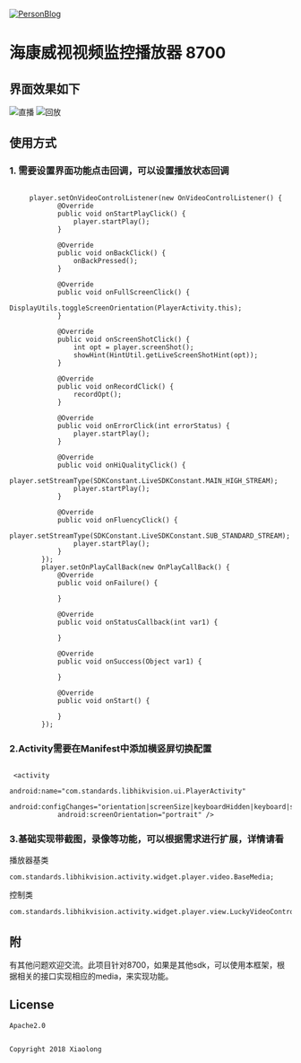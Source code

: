 [![PersonBlog](https://img.shields.io/badge/PersonBlog-@xiaolongonly-blue.svg?style=flat)](http://xiaolongonly.cn/)

# 海康威视视频监控播放器  8700

## 界面效果如下

![直播](https://github.com/guoxiaolongonly/HkvsPlayer/blob/master/screen/live.gif?raw=true)
![回放](https://github.com/guoxiaolongonly/HkvsPlayer/blob/master/screen/backPlay.gif?raw=true)
    
## 使用方式

### 1. 需要设置界面功能点击回调，可以设置播放状态回调

```

 	 player.setOnVideoControlListener(new OnVideoControlListener() {
            @Override
            public void onStartPlayClick() {
                player.startPlay();
            }

            @Override
            public void onBackClick() {
                onBackPressed();
            }

            @Override
            public void onFullScreenClick() {
                DisplayUtils.toggleScreenOrientation(PlayerActivity.this);
            }

            @Override
            public void onScreenShotClick() {
                int opt = player.screenShot();
                showHint(HintUtil.getLiveScreenShotHint(opt));
            }

            @Override
            public void onRecordClick() {
                recordOpt();
            }

            @Override
            public void onErrorClick(int errorStatus) {
                player.startPlay();
            }

            @Override
            public void onHiQualityClick() {
                player.setStreamType(SDKConstant.LiveSDKConstant.MAIN_HIGH_STREAM);
                player.startPlay();
            }

            @Override
            public void onFluencyClick() {
                player.setStreamType(SDKConstant.LiveSDKConstant.SUB_STANDARD_STREAM);
                player.startPlay();
            }
        });
        player.setOnPlayCallBack(new OnPlayCallBack() {
            @Override
            public void onFailure() {
            
            }

            @Override
            public void onStatusCallback(int var1) {

            }

            @Override
            public void onSuccess(Object var1) {
              
            }

            @Override
            public void onStart() {

            }
        });

```

### 2.Activity需要在Manifest中添加横竖屏切换配置


```

 <activity
            android:name="com.standards.libhikvision.ui.PlayerActivity"
            android:configChanges="orientation|screenSize|keyboardHidden|keyboard|screenLayout"
            android:screenOrientation="portrait" />

```			


### 3.基础实现带截图，录像等功能，可以根据需求进行扩展，详情请看

播放器基类

	com.standards.libhikvision.activity.widget.player.video.BaseMedia;

控制类

	com.standards.libhikvision.activity.widget.player.view.LuckyVideoControllerView;




## 附

有其他问题欢迎交流。此项目针对8700，如果是其他sdk，可以使用本框架，根据相关的接口实现相应的media，来实现功能。

## License

	Apache2.0


```

Copyright 2018 Xiaolong 

```




